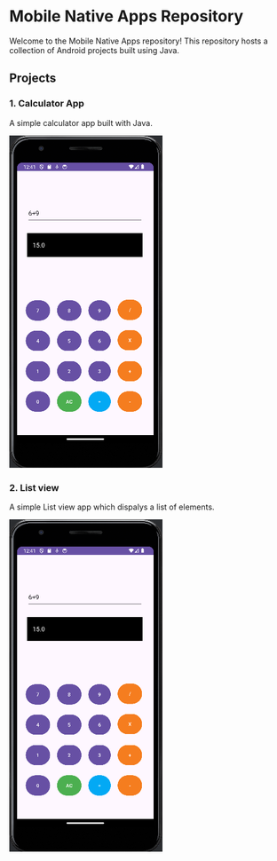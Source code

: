# Mobile Native Apps Repository

Welcome to the Mobile Native Apps repository! This repository hosts a collection of Android projects built using Java.

## Projects

### 1. Calculator App
A simple calculator app built with Java.

![Calculator App Screenshot](screenshots/calculator.png)

### 2. List view
A simple List view app which dispalys a list of elements.

![ListView App Screenshot](screenshots/calculator.png)
